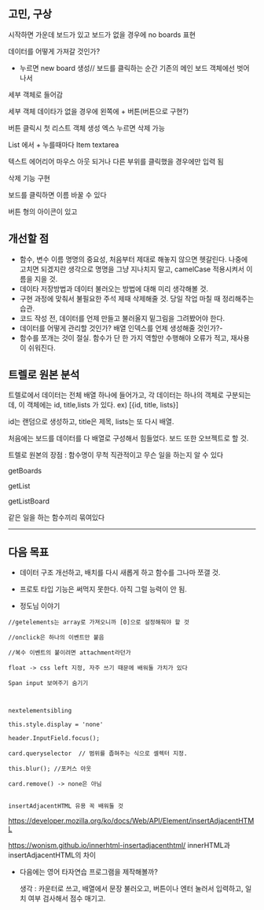 ## 고민, 구상 

시작하면 가운데 보드가 있고 보드가 없을 경우에 no boards 표현

데이터를 어떻게 가져갈 것인가?

 + 누르면 new board 생성// 보드를 클릭하는 순간 기존의 메인 보드 객체에선 벗어나서 

 세부 객체로 들어감

세부 객체 데이타가 없을 경우에 왼쪽에 + 버튼(버튼으로 구현?)

버튼 클릭시 첫 리스트 객체 생성 엑스 누르면 삭제 가능

List 에서 + 누를때마다 Item textarea

텍스트 에어리어 마우스 아웃 되거나 다른 부위를 클릭했을 경우에만 입력 됨

삭제 기능 구현 

보드를 클릭하면 이름 바꿀 수 있다

버튼 형의 아이콘이 있고



## 개선할 점

- 함수, 변수 이름 명명의 중요성, 처음부터 제대로 해놓지 않으면 헷갈린다. 나중에 고치면 되겠지란 생각으로 명명을 그냥 지나치지 말고, camelCase 적용시켜서 이름을 지을 것. 
- 데이타 저장방법과 데이터 불러오는 방법에 대해 미리 생각해볼 것.
- 구현 과정에 맞춰서 불필요한 주석 제때 삭제해줄 것. 당일 작업 마칠 때 정리해주는 습관. 
- 코드 작성 전, 데이터를 언제 만들고 불러올지 밑그림을 그려봤어야 한다.
- 데이터를 어떻게 관리할 것인가? 배열 인덱스를 언제 생성해줄 것인가?-
- 함수를 쪼개는 것이 절실. 함수가 단 한 가지 역할만 수행해야 오류가 적고, 재사용이 쉬워진다.



## 트렐로 원본 분석

트렐로에서 데이터는 전체 배열 하나에 들어가고, 각 데이터는 하나의 객체로 구분되는데, 이 객체에는 id, title,lists 가 있다. ex) [{id, title, lists}]

id는 랜덤으로 생성하고, title은 제목, lists는 또 다시 배열.

처음에는 보드를 데이터를 다 배열로 구성해서 힘들었다. 보드 또한 오브젝트로 할 것.



트렐로 원본의 장점 :  함수명이 무척 직관적이고 무슨 일을 하는지 알 수 있다

getBoards

getList

getListBoard

같은 일을 하는 함수끼리 묶여있다



---

## 다음 목표

- 데이터 구조 개선하고, 배치를 다시 새롭게 하고 함수를 그나마 쪼갤 것.
- 프로토 타입 기능은 써먹지 못한다. 아직 그럴 능력이 안 됨. 



- 정도님 이야기

```
//getelements는 array로 가져오니까 [0]으로 설정해줘야 할 것

//onclick은 하나의 이벤트만 붙음

//복수 이벤트의 붙이려면 attachment라던가

float -> css left 지정, 자주 쓰기 때문에 배워둘 가치가 있다

Span input 보여주기 숨기기



nextelementsibling

this.style.display = 'none'

header.InputField.focus();

card.queryselector  // 범위를 좁혀주는 식으로 셀렉터 지정.

this.blur(); //포커스 아웃

card.remove() -> none은 아님


insertAdjacentHTML 유용 꼭 배워둘 것
```

https://developer.mozilla.org/ko/docs/Web/API/Element/insertAdjacentHTML

https://wonism.github.io/innerhtml-insertadjacenthtml/ innerHTML과 insertAdjacentHTML의 차이



- 다음에는 영어 타자연습 프로그램을 제작해볼까?

  생각 : 카운터로 쓰고, 배열에서 문장 불러오고, 버튼이나 엔터 눌러서 입력하고, 일치 여부 검사해서 점수 매기고.